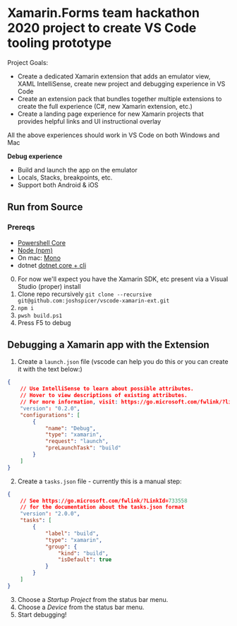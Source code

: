 # Xamarin.Forms team hackathon 2020 project to create VS Code tooling prototype

Project Goals:

* Create a dedicated Xamarin extension that adds an emulator view, XAML IntelliSense, create new project and debugging experience in VS Code
* Create an extension pack that bundles together multiple extensions to create the full experience (C#, new Xamarin extension, etc.)
* Create a landing page experience for new Xamarin projects that provides helpful links and UI instructional overlay

All the above experiences should work in VS Code on both Windows and Mac

**Debug experience**

* Build and launch the app on the emulator
* Locals, Stacks, breakpoints, etc.
* Support both Android & iOS


## Run from Source

### Prereqs
- [Powershell Core](https://docs.microsoft.com/en-us/powershell/scripting/install/installing-powershell?view=powershell-7)
- [Node (npm)](https://nodejs.org/en/download/)
- On mac: [Mono](https://www.mono-project.com/download/stable/)
- dotnet [dotnet core + cli](https://dotnet.microsoft.com/download/dotnet-core/3.1)

0. For now we'll expect you have the Xamarin SDK, etc present via a Visual Studio (proper) install
1. Clone repo recursively `git clone --recursive git@github.com:joshspicer/vscode-xamarin-ext.git`
2. `npm i`
3. `pwsh build.ps1`
4. Press F5 to debug 

## Debugging a Xamarin app with the Extension

1. Create a `launch.json` file (vscode can help you do this or you can create it with the text below:)
```json
{
	// Use IntelliSense to learn about possible attributes.
	// Hover to view descriptions of existing attributes.
	// For more information, visit: https://go.microsoft.com/fwlink/?linkid=830387
	"version": "0.2.0",
	"configurations": [
		{
			"name": "Debug",
			"type": "xamarin",
			"request": "launch",
			"preLaunchTask": "build"
		}
	]
}
```
2. Create a `tasks.json` file - currently this is a manual step:
```json
{
    // See https://go.microsoft.com/fwlink/?LinkId=733558 
    // for the documentation about the tasks.json format
    "version": "2.0.0",
    "tasks": [
        {
            "label": "build",
            "type": "xamarin",
            "group": {
                "kind": "build",
                "isDefault": true
            }
        }
    ]
}
```
3. Choose a _Startup Project_ from the status bar menu.
4. Choose a _Device_ from the status bar menu.
5. Start debugging!
